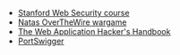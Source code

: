 * [Stanford Web Security course](https://web.stanford.edu/class/cs253/)
* [Natas OverTheWire wargame](https://overthewire.org/wargames/natas/)
* [The Web Application Hacker's Handbook](http://index-of.es/EBooks/11_TheWeb%20Application%20Hackers%20Handbook.pdf)
* [PortSwigger](https://portswigger.net/web-security)
